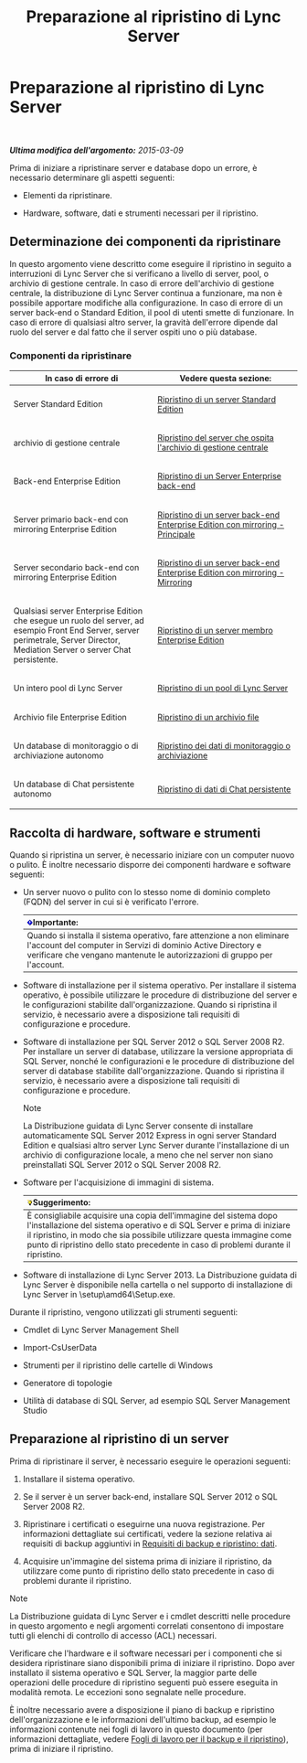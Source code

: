 ﻿---
title: Preparazione al ripristino di Lync Server
TOCTitle: Preparazione al ripristino di Lync Server
ms:assetid: 857e4e02-908e-433a-96c6-be1795a9cb61
ms:mtpsurl: https://technet.microsoft.com/it-it/library/Hh202179(v=OCS.15)
ms:contentKeyID: 52062191
ms.date: 08/24/2015
mtps_version: v=OCS.15
ms.translationtype: HT
---

# Preparazione al ripristino di Lync Server

 

_**Ultima modifica dell'argomento:** 2015-03-09_

Prima di iniziare a ripristinare server e database dopo un errore, è necessario determinare gli aspetti seguenti:

  - Elementi da ripristinare.

  - Hardware, software, dati e strumenti necessari per il ripristino.

## Determinazione dei componenti da ripristinare

In questo argomento viene descritto come eseguire il ripristino in seguito a interruzioni di Lync Server che si verificano a livello di server, pool, o archivio di gestione centrale. In caso di errore dell'archivio di gestione centrale, la distribuzione di Lync Server continua a funzionare, ma non è possibile apportare modifiche alla configurazione. In caso di errore di un server back-end o Standard Edition, il pool di utenti smette di funzionare. In caso di errore di qualsiasi altro server, la gravità dell'errore dipende dal ruolo del server e dal fatto che il server ospiti uno o più database.

### Componenti da ripristinare

<table>
<colgroup>
<col style="width: 50%" />
<col style="width: 50%" />
</colgroup>
<thead>
<tr class="header">
<th>In caso di errore di</th>
<th>Vedere questa sezione:</th>
</tr>
</thead>
<tbody>
<tr class="odd">
<td><p>Server Standard Edition</p></td>
<td><p><a href="lync-server-2013-restoring-a-standard-edition-server.md">Ripristino di un server Standard Edition</a></p></td>
</tr>
<tr class="even">
<td><p>archivio di gestione centrale</p></td>
<td><p><a href="lync-server-2013-restoring-the-server-hosting-the-central-management-store.md">Ripristino del server che ospita l'archivio di gestione centrale</a></p></td>
</tr>
<tr class="odd">
<td><p>Back-end Enterprise Edition</p></td>
<td><p><a href="lync-server-2013-restoring-an-enterprise-edition-back-end-server.md">Ripristino di un Server Enterprise back-end</a></p></td>
</tr>
<tr class="even">
<td><p>Server primario back-end con mirroring Enterprise Edition</p></td>
<td><p><a href="lync-server-2013-restoring-a-mirrored-enterprise-edition-back-end-server-primary.md">Ripristino di un server back-end Enterprise Edition con mirroring - Principale</a></p></td>
</tr>
<tr class="odd">
<td><p>Server secondario back-end con mirroring Enterprise Edition</p></td>
<td><p><a href="lync-server-2013-restoring-a-mirrored-enterprise-edition-back-end-server-mirror.md">Ripristino di un server back-end Enterprise Edition con mirroring - Mirroring</a></p></td>
</tr>
<tr class="even">
<td><p>Qualsiasi server Enterprise Edition che esegue un ruolo del server, ad esempio Front End Server, server perimetrale, Server Director, Mediation Server o server Chat persistente.</p></td>
<td><p><a href="lync-server-2013-restoring-an-enterprise-edition-member-server.md">Ripristino di un server membro Enterprise Edition</a></p></td>
</tr>
<tr class="odd">
<td><p>Un intero pool di Lync Server</p></td>
<td><p><a href="lync-server-2013-restoring-a-lync-server-pool.md">Ripristino di un pool di Lync Server</a></p></td>
</tr>
<tr class="even">
<td><p>Archivio file Enterprise Edition</p></td>
<td><p><a href="lync-server-2013-restoring-a-file-store.md">Ripristino di un archivio file</a></p></td>
</tr>
<tr class="odd">
<td><p>Un database di monitoraggio o di archiviazione autonomo</p></td>
<td><p><a href="lync-server-2013-restoring-monitoring-or-archiving-data.md">Ripristino dei dati di monitoraggio o archiviazione</a></p></td>
</tr>
<tr class="even">
<td><p>Un database di Chat persistente autonomo</p></td>
<td><p><a href="lync-server-2013-restoring-persistent-chat-data.md">Ripristino di dati di Chat persistente</a></p></td>
</tr>
</tbody>
</table>


## Raccolta di hardware, software e strumenti

Quando si ripristina un server, è necessario iniziare con un computer nuovo o pulito. È inoltre necessario disporre dei componenti hardware e software seguenti:

  - Un server nuovo o pulito con lo stesso nome di dominio completo (FQDN) del server in cui si è verificato l'errore.
    
    <table>
    <thead>
    <tr class="header">
    <th><img src="images/Gg412908.important(OCS.15).gif" title="important" alt="important" />Importante:</th>
    </tr>
    </thead>
    <tbody>
    <tr class="odd">
    <td>Quando si installa il sistema operativo, fare attenzione a non eliminare l'account del computer in Servizi di dominio Active Directory e verificare che vengano mantenute le autorizzazioni di gruppo per l'account.</td>
    </tr>
    </tbody>
    </table>


  - Software di installazione per il sistema operativo. Per installare il sistema operativo, è possibile utilizzare le procedure di distribuzione del server e le configurazioni stabilite dall'organizzazione. Quando si ripristina il servizio, è necessario avere a disposizione tali requisiti di configurazione e procedure.

  - Software di installazione per SQL Server 2012 o SQL Server 2008 R2. Per installare un server di database, utilizzare la versione appropriata di SQL Server, nonché le configurazioni e le procedure di distribuzione del server di database stabilite dall'organizzazione. Quando si ripristina il servizio, è necessario avere a disposizione tali requisiti di configurazione e procedure.
    

    > [!NOTE]
    > La Distribuzione guidata di Lync Server consente di installare automaticamente SQL Server 2012 Express in ogni server Standard Edition e qualsiasi altro server Lync Server durante l'installazione di un archivio di configurazione locale, a meno che nel server non siano preinstallati SQL Server 2012 o SQL Server 2008 R2.



  - Software per l'acquisizione di immagini di sistema.
    
    <table>
    <thead>
    <tr class="header">
    <th><img src="images/Gg398201.tip(OCS.15).gif" title="tip" alt="tip" />Suggerimento:</th>
    </tr>
    </thead>
    <tbody>
    <tr class="odd">
    <td>È consigliabile acquisire una copia dell'immagine del sistema dopo l'installazione del sistema operativo e di SQL Server e prima di iniziare il ripristino, in modo che sia possibile utilizzare questa immagine come punto di ripristino dello stato precedente in caso di problemi durante il ripristino.</td>
    </tr>
    </tbody>
    </table>


  - Software di installazione di Lync Server 2013. La Distribuzione guidata di Lync Server è disponibile nella cartella o nel supporto di installazione di Lync Server in \\setup\\amd64\\Setup.exe.

Durante il ripristino, vengono utilizzati gli strumenti seguenti:

  - Cmdlet di Lync Server Management Shell

  - Import-CsUserData

  - Strumenti per il ripristino delle cartelle di Windows

  - Generatore di topologie

  - Utilità di database di SQL Server, ad esempio SQL Server Management Studio

## Preparazione al ripristino di un server

Prima di ripristinare il server, è necessario eseguire le operazioni seguenti:

1.  Installare il sistema operativo.

2.  Se il server è un server back-end, installare SQL Server 2012 o SQL Server 2008 R2.

3.  Ripristinare i certificati o eseguirne una nuova registrazione. Per informazioni dettagliate sui certificati, vedere la sezione relativa ai requisiti di backup aggiuntivi in [Requisiti di backup e ripristino: dati](lync-server-2013-backup-and-restoration-requirements-data.md).

4.  Acquisire un'immagine del sistema prima di iniziare il ripristino, da utilizzare come punto di ripristino dello stato precedente in caso di problemi durante il ripristino.


> [!NOTE]
> La Distribuzione guidata di Lync Server e i cmdlet descritti nelle procedure in questo argomento e negli argomenti correlati consentono di impostare tutti gli elenchi di controllo di accesso (ACL) necessari.



Verificare che l'hardware e il software necessari per i componenti che si desidera ripristinare siano disponibili prima di iniziare il ripristino. Dopo aver installato il sistema operativo e SQL Server, la maggior parte delle operazioni delle procedure di ripristino seguenti può essere eseguita in modalità remota. Le eccezioni sono segnalate nelle procedure.

È inoltre necessario avere a disposizione il piano di backup e ripristino dell'organizzazione e le informazioni dell'ultimo backup, ad esempio le informazioni contenute nei fogli di lavoro in questo documento (per informazioni dettagliate, vedere [Fogli di lavoro per il backup e il ripristino](lync-server-2013-backup-and-restoration-worksheets.md)), prima di iniziare il ripristino.

